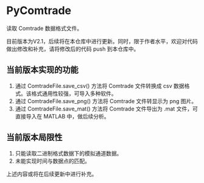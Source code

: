 # PyComtrade

读取 Comtrade 数据格式文件。

目前版本为V2.1，后续将在本仓库中进行更新。同时，限于作者水平，欢迎对代码做出修改和补充，请将修改后的代码 push 到本仓库中。

## 当前版本实现的功能

1. 通过 ComtradeFile.save_csv() 方法将 Comtrade 文件转换成 csv 数据格式。该格式通用性较强，可导入多种软件。
2. 通过 ComtradeFile.save_png() 方法将 Comtrade 文件转显示为 png 图片。
3. 通过 ComtradeFile.save_mat() 方法将 Comtrade 文件导出为 .mat 文件，可直接导入在 MATLAB 中，做后续分析。

## 当前版本局限性

1. 只能读取二进制格式数据下的模拟通道数据。
2. 未能实现时间与数据点的匹配。

上述内容或将在后续更新中进行补充。

